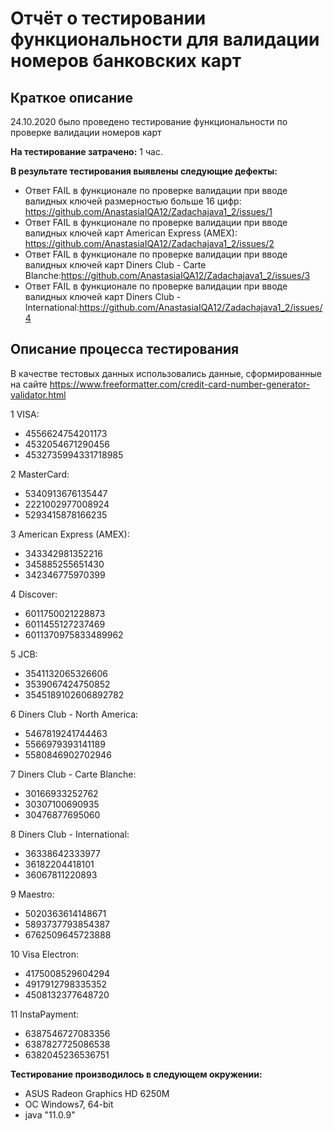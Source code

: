 # Отчёт о тестировании функциональности для валидации номеров банковских карт
## Краткое описание
24.10.2020 было проведено тестирование функциональности по проверке валидации номеров карт

**На тестирование затрачено:** 1 час.

**В результате тестирования выявлены следующие дефекты:**

* Ответ FAIL в функционале по проверке валидации при вводе валидных ключей размерностью больше 16 цифр: https://github.com/AnastasiaIQA12/Zadachajava1_2/issues/1
* Ответ FAIL в функционале по проверке валидации при вводе валидных ключей карт American Express (AMEX): https://github.com/AnastasiaIQA12/Zadachajava1_2/issues/2
* Ответ FAIL в функционале по проверке валидации при вводе валидных ключей карт Diners Club - Carte Blanche:https://github.com/AnastasiaIQA12/Zadachajava1_2/issues/3
* Ответ FAIL в функционале по проверке валидации при вводе валидных ключей карт Diners Club - International:https://github.com/AnastasiaIQA12/Zadachajava1_2/issues/4


## Описание процесса тестирования
В качестве тестовых данных использовались данные, сформированные на сайте https://www.freeformatter.com/credit-card-number-generator-validator.html 

1 VISA:
* 4556624754201173
* 4532054671290456
* 4532735994331718985

2 MasterCard:
* 5340913676135447
* 2221002977008924
* 5293415878166235

3 American Express (AMEX):
* 343342981352216
* 345885255651430
* 342346775970399

4 Discover:
* 6011750021228873
* 6011455127237469
* 6011370975833489962

5 JCB:
* 3541132065326606
* 3539067424750852
* 3545189102606892782

6 Diners Club - North America:
* 5467819241744463
* 5566979393141189
* 5580846902702946

7 Diners Club - Carte Blanche:
* 30166933252762
* 30307100690935
* 30476877695060

8 Diners Club - International:
* 36338642333977
* 36182204418101
* 36067811220893

9 Maestro:
* 5020363614148671
* 5893737793854387
* 6762509645723888

10 Visa Electron:
* 4175008529604294
* 4917912798335352
* 4508132377648720

11  InstaPayment:
* 6387546727083356
* 6387827725086538
* 6382045236536751


**Тестирование производилось в следующем окружении:**
* ASUS Radeon Graphics HD 6250M
* ОС Windows7, 64-bit
* java "11.0.9"


